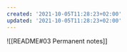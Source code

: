 ```yaml
---
created: '2021-10-05T11:28:23+02:00'
updated: '2021-10-05T11:28:23+02:00'
---
```

![[README#03 Permanent notes]]
